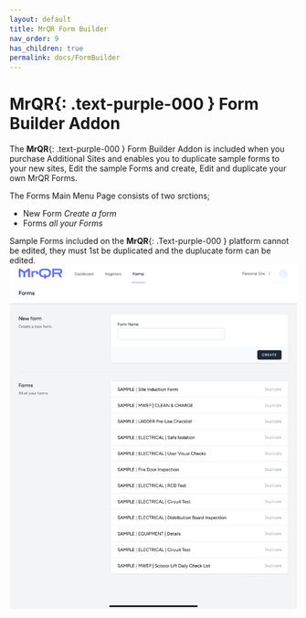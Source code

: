 ```yaml
---
layout: default
title: MrQR Form Builder
nav_order: 9
has_children: true
permalink: docs/FormBuilder
---
```

# **MrQR**{: .text-purple-000 } Form Builder Addon
The
 **MrQR**{: .text-purple-000 } Form Builder Addon is included when you purchase Additional Sites and enables you to duplicate sample forms to your new sites, Edit the sample Forms and create, Edit and duplicate your own MrQR Forms.

The Forms Main Menu Page consists of two srctions;
* New Form *Create a form*
* Forms *all your Forms*

Sample Forms included on the **MrQR**{: .Text-purple-000 } platform cannot be edited, they must 1st be duplicated and the duplucate form can be edited.
![MrQR Form Builder](/assets/images/Forms/MrQR_Form_Main_Menu.png "Main Page")
